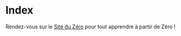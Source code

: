 # Index
Rendez-vous sur le [Site du Zéro](http://www.siteduzero.com) pour tout apprendre à partir de Zéro !
